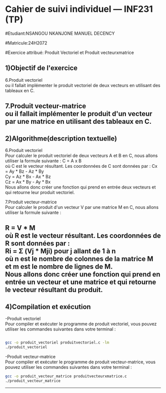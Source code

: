 Cahier de suivi individuel — INF231 (TP)
===============================================

#Etudiant:NSANGOU NKANJONE MANUEL DECENCY <br>

#Matricule:24H2072 <br>

#Exercice attribué: Produit Vectoriel et Produit vecteurxmatrice <br>

1)Objectif de l'exercice <br>
------------------------------------------------------------------------------------------------------------------------------------------------------------------------

6.Produit vectoriel <br>
 ou il fallait implémenter le produit vectoriel de deux vecteurs en utilisant des tableaux en C.

7.Produit vecteur-matrice <br>
 ou il fallait implémenter le produit d'un vecteur par une matrice en utilisant des tableaux en C.
------------------------------------------------------------------------------------------------------------------------------------------------------------------------

2)Algorithme(description textuelle) <br>
------------------------------------------------------------------------------------------------------------------------------------------------------------------------

6.Produit vectoriel <br>
Pour calculer le produit vectoriel de deux vecteurs A et B en C, nous allons utiliser la formule suivante :
C = A x B <br>
où C est le vecteur résultant. Les coordonnées de C sont données par :
Cx = Ay * Bz - Az * By <br>
Cy = Az * Bx - Ax * Bz <br>
Cz = Ax * By - Ay * Bx <br>
Nous allons donc créer une fonction qui prend en entrée deux vecteurs et qui retourne leur produit vectoriel.

7.Produit vecteur-matrice <br>
Pour calculer le produit d'un vecteur V par une matrice M en C, nous allons utiliser la formule suivante :<br>

R = V * M <br>
où R est le vecteur résultant. Les coordonnées de R sont données par :<br>
Ri = Σ (Vj * Mji) pour j allant de 1 à n <br>
où n est le nombre de colonnes de la matrice M et m est le nombre de lignes de M. <br>
Nous allons donc créer une fonction qui prend en entrée un vecteur et une matrice et qui retourne le vecteur résultant du produit.<br>
------------------------------------------------------------------------------------------------------------------------------------------------------------------------

4)Compilation et exécution <br>
------------------------------------------------------------------------------------------------------------------------------------------------------------------------   
 -Produit vectoriel <br>
Pour compiler et exécuter le programme de produit vectoriel, vous pouvez utiliser les commandes suivantes dans votre terminal : <br>

```bash

gcc -o produit_vectoriel produitvectoriel.c -lm
./produit_vectoriel
```

   -Produit vecteur-matrice <br>
Pour compiler et exécuter le programme de produit vecteur-matrice, vous pouvez utiliser les commandes suivantes dans votre terminal :

```bash
gcc -o produit_vecteur_matrice produitvecteurxmatrice.c
./produit_vecteur_matrice
```
------------------------------------------------------------------------------------------------------------------------------------------------------------------------